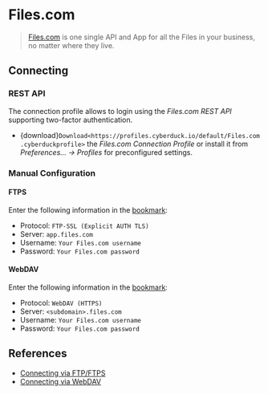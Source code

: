 Files.com
====

> [Files.com](https://www.files.com/) is one single API and App for all the Files in your business, no matter where they live.

## Connecting

### REST API

The connection profile allows to login using the *Files.com REST API* supporting two-factor authentication.

- {download}`Download<https://profiles.cyberduck.io/default/Files.com.cyberduckprofile>` the *Files.com Connection Profile* or install it from *Preferences… → Profiles* for preconfigured settings.

### Manual Configuration

#### FTPS

Enter the following information in the [bookmark](../cyberduck/bookmarks.md):

- Protocol: `FTP-SSL (Explicit AUTH TLS)`
- Server: `app.files.com`
- Username: `Your Files.com username`
- Password: `Your Files.com password`

#### WebDAV

Enter the following information in the [bookmark](../cyberduck/bookmarks.md):

- Protocol: `WebDAV (HTTPS)`
- Server: `<subdomain>.files.com`
- Username: `Your Files.com username`
- Password: `Your Files.com password`

## References

- [Connecting via FTP/FTPS](https://www.files.com/docs/integrations/ftp-ftps)
- [Connecting via WebDAV](https://www.files.com/docs/integrations/webdav)